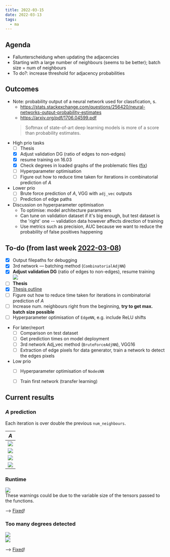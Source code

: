 ```yaml
---
title: 2022-03-15
date: 2022-03-13
tags:
  - ma
---
```


## Agenda
* Fallunterscheidung when updating the adjacencies
* Starting with a large number of neighbours (seems to be better); batch size = num of neighbours
* To do?: increase threshold for adjacency probabilities


## Outcomes
* Note: probability output of a neural network used for classfication, s.
    * https://stats.stackexchange.com/questions/256420/neural-networks-output-probability-estimates
    * https://arxiv.org/pdf/1706.04599.pdf
  > Softmax of state-of-art deep learning models is more of a score than probability estimates.
* High prio tasks
    * [ ] Thesis
    * [x] Adjust validation DG (ratio of edges to non-edges)
    * [x] resume training on 16.03
    * [x] Check degrees in loaded graphs of the problematic files ([fix](https://github.com/salehahr/tfgraph/commit/d52e0de12ff521064c8f21b0574d4b14e153c2d0))
    * [ ] Hyperparameter optimisation
    * [ ] Figure out how to reduce time taken for iterations in combinatorial prediction of $A$
* Lower prio
    * [ ] Brute force prediction of $A$, VGG with `adj_vec` outputs
    * [ ] Prediction of edge paths
* Discussion on hyperparameter optimisation
    * To optimise: model architecture parameters
    * Can tune on validation dataset if it's big enough, but test dataset is the 'right' one -- validation data however affects direction of training
    * Use metrics such as precision, AUC because we want to reduce the probability of false positives happening


## To-do (from last week [2022-03-08](unlisted/minutes/2022-03/2022-03-08.md))
* [x] Output filepaths for debugging  
* [x] 3rd network — batching method (`CombinatorialAdjNN`)
* [x] **Adjust validation DG** (ratio of edges to non-edges), resume training   
  ![](/unlisted/_img/training_comps.png)
* [ ] **Thesis**
* [x] [Thesis outline](unlisted/thesis-outline.md)
* [ ] Figure out how to reduce time taken for iterations in combinatorial prediction of $A$
* [ ] Increase num. neighbours right from the beginning, **try to get max. batch size possible**
* [ ] Hyperparameter optimisation of `EdgeNN`, e.g. include ReLU shifts
* For later/report
	* [ ] Comparison on test dataset
	* [ ] Get prediction times on model deployment
	* [ ] 3rd network Adj_vec method (`BruteForceAdjNN`), VGG16
	* [ ] Extraction of edge pixels for data generator, train a network to detect the edges pixels
* Low prio
	* [ ] Hyperparameter optimisation of `NodesNN`
	* [ ] Train first network (transfer learning)



## Current results
### $A$ prediction
Each iteration is over double the previous `num_neighbours`.

| $A$                        |
| -------------------------- |
| ![](/unlisted/_img/A0.png) |
| ![](/unlisted/_img/A1.png) |
| ![](/unlisted/_img/A2.png) |
| ![](/unlisted/_img/A3.png) | 

### Runtime
![](/unlisted/_img/adj_pred_runtime.png)  
These warnings could be due to the variable size of the tensors passed to the functions.

--> [Fixed](https://github.com/salehahr/tfgraph/commit/69fe2979ce0c5acd731210db524bf4bc5265389a)!

### Too many degrees detected
![](/unlisted/_img/schlimm.png)  
![](/unlisted/_img/schlimm2.png)

--> [Fixed](https://github.com/salehahr/tfgraph/commit/d52e0de12ff521064c8f21b0574d4b14e153c2d0)!